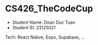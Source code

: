 # CS426_TheCodeCup
- Student Name: Doan Duc Tuan
- Student ID: 23125021

Tech: React Native, Expo, Supabase, ...
